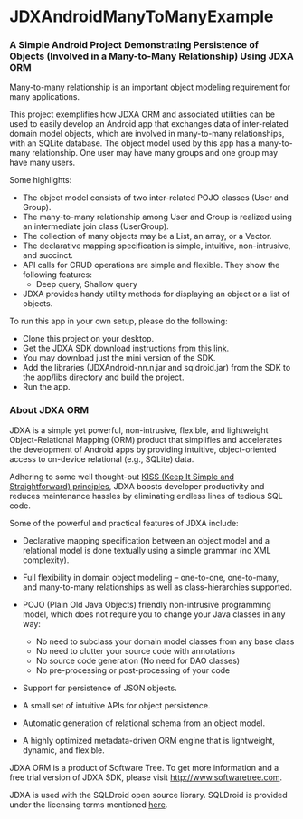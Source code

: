 ﻿# JDXAndroidManyToManyExample
### A Simple Android Project Demonstrating Persistence of Objects (Involved in a Many-to-Many Relationship) Using JDXA ORM

Many-to-many relationship is an important object modeling requirement for many applications.

This project exemplifies how JDXA ORM and associated utilities can be used to easily develop an Android app that exchanges data of inter-related domain model objects, which are involved in many-to-many relationships, with an SQLite database. The object model used by this app has a many-to-many relationship. One user may have many groups and one group may have many users.

Some highlights:  
*	The object model consists of two inter-related POJO classes (User and Group).
*	The many-to-many relationship among User and Group is realized using an intermediate join class (UserGroup).
*	The collection of many objects may be a List, an array, or a Vector.
*	The declarative mapping specification is simple, intuitive, non-intrusive, and succinct.  
*	API calls for CRUD operations are simple and flexible. They show the following features: 
    -	Deep query,	Shallow query
*	JDXA provides handy utility methods for displaying an object or a list of objects.  


To run this app in your own setup, please do the following:
*	Clone this project on your desktop.
*	Get the JDXA SDK download instructions from [this link](http://softwaretree.com/v1/products/jdxa/download-jdxa.php).
*	You may download just the mini version of the SDK.
*	Add the libraries (JDXAndroid-nn.n.jar and sqldroid.jar) from the SDK to the app/libs directory and build the project.
*	Run the app.  

### About JDXA ORM 
JDXA is a simple yet powerful, non-intrusive, flexible, and lightweight Object-Relational Mapping (ORM) product that simplifies and accelerates the development of Android apps by providing intuitive, object-oriented access to on-device relational (e.g., SQLite) data.  

Adhering to some well thought-out [KISS (Keep It Simple and Straightforward) principles](http://softwaretree.com/v1/KISSPrinciples.html), JDXA boosts developer productivity and reduces maintenance hassles by eliminating endless lines of tedious SQL code.  

Some of the powerful and practical features of JDXA include: 
*	Declarative mapping specification between an object model and a relational model is done textually using a simple grammar (no XML complexity). 
*	Full flexibility in domain object modeling – one-to-one, one-to-many, and many-to-many relationships as well as class-hierarchies supported.
*	POJO (Plain Old Java Objects) friendly non-intrusive programming model, which does not require you to change your Java classes in any way:   

    - No need to subclass your domain model classes from any base class
    - No need to clutter your source code with annotations
    - No source code generation (No need for DAO classes)
    - No pre-processing or post-processing of your code  

*	Support for persistence of JSON objects.
*	A small set of intuitive APIs for object persistence.
*	Automatic generation of relational schema from an object model. 
*	A highly optimized metadata-driven ORM engine that is lightweight, dynamic, and flexible.   

JDXA ORM is a product of Software Tree. To get more information and a free trial version of JDXA SDK, please visit http://www.softwaretree.com.  

JDXA is used with the SQLDroid open source library. SQLDroid is provided under the licensing terms mentioned [here](https://github.com/SQLDroid/SQLDroid/blob/master/LICENSE).



